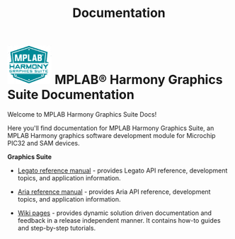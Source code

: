 ﻿---
title: Documentation
nav_order: 90
---

# ![Microchip Technology](docs/images/mhgs.png) MPLAB® Harmony Graphics Suite Documentation

Welcome to MPLAB Harmony Graphics Suite Docs!

Here you'll find documentation for MPLAB Harmony Graphics Suite, an MPLAB Harmony graphics software development module for Microchip PIC32 and SAM devices.

**Graphics Suite** 

* [Legato reference manual](https://automaate.github.io/gen2_wiki_sandbox/docs/legato/html/index.html) -  provides Legato API reference, development topics, and application information.

* [Aria reference manual](https://automaate.github.io/gen2_wiki_sandbox/docs/aria/html/index.html) -  provides Aria API reference, development topics, and application information.

* [Wiki pages](https://github.com/Microchip-MPLAB-Harmony/gfx/wiki) - provides dynamic solution driven documentation and feedback in a release independent manner. It contains how-to guides and step-by-step tutorials.
